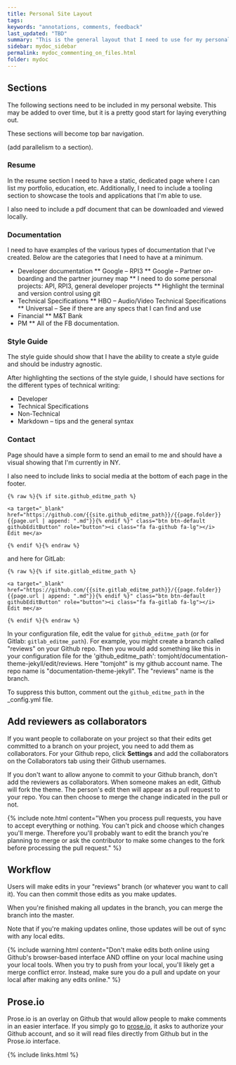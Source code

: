 ```yaml
---
title: Personal Site Layout
tags:
keywords: "annotations, comments, feedback"
last_updated: "TBD"
summary: "This is the general layout that I need to use for my personal site."
sidebar: mydoc_sidebar
permalink: mydoc_commenting_on_files.html
folder: mydoc
---
```


## Sections

The following sections need to be included in my personal website. This may be added to over time, but it is a pretty good start for laying everything out.

These sections will become top bar navigation.

(add parallelism  to a section).
### Resume

In the resume section I need to have a static, dedicated page where I can list my portfolio, education, etc. Additionally, I need to include a tooling section to showcase the tools and applications that I'm able to use.

I also need to include a pdf document that can be downloaded and viewed locally.

### Documentation

I need to have examples of the various types of documentation that I've created. Below are the categories that I need to have at a minimum.

* Developer documentation
** Google – RPI3
** Google – Partner on-boarding and the partner journey map
** I need to do some personal projects: API, RPI3, general developer projects
** Highlight the terminal and version control using git
* Technical Specifications
** HBO – Audio/Video Technical Specifications
** Universal – See if there are any specs that I can find and use
* Financial
** M&T Bank
* PM
** All of the FB documentation.

### Style Guide

The style guide should show that I have the ability to create a style guide and should be industry agnostic.

After highlighting the sections of the style guide, I should have sections for the different types of technical writing:

* Developer
* Technical Specifications
* Non-Technical
* Markdown – tips and the general syntax

### Contact

Page should have a simple form to send an email to me and should have a visual showing that I'm currently in NY.

I also need to include links to social media at the bottom of each page in the footer.

```
{% raw %}{% if site.github_editme_path %}

<a target="_blank" href="https://github.com/{{site.github_editme_path}}/{{page.folder}}{{page.url | append: ".md"}}{% endif %}" class="btn btn-default githubEditButton" role="button"><i class="fa fa-github fa-lg"></i> Edit me</a>

{% endif %}{% endraw %}
```

and here for GitLab:


```
{% raw %}{% if site.gitlab_editme_path %}

<a target="_blank" href="https://github.com/{{site.gitlab_editme_path}}/{{page.folder}}{{page.url | append: ".md"}}{% endif %}" class="btn btn-default githubEditButton" role="button"><i class="fa fa-gitlab fa-lg"></i> Edit me</a>

{% endif %}{% endraw %}
```

In your configuration file, edit the value for `github_editme_path` (or for Gitlab: `gitlab_editme_path`). For example, you might create a branch called "reviews" on your Github repo. Then you would add something like this in your configuration file for the 'github_editme_path': tomjoht/documentation-theme-jekyll/edit/reviews. Here "tomjoht" is my github account name. The repo name is "documentation-theme-jekyll". The "reviews" name is the branch.

To suppress this button, comment out the `github_editme_path` in the \_config.yml file.

## Add reviewers as collaborators

If you want people to collaborate on your project so that their edits get committed to a branch on your project, you need to add them as collaborators. For your Github repo, click **Settings** and add the collaborators on the Collaborators tab using their Github usernames.

If you don't want to allow anyone to commit to your Github branch, don't add the reviewers as collaborators. When someone makes an edit, Github will fork the theme. The person's edit then will appear as a pull request to your repo. You can then choose to merge the change indicated in the pull or not.

{% include note.html content="When you process pull requests, you have to accept everything or nothing. You can't pick and choose which changes you'll merge. Therefore you'll probably want to edit the branch you're planning to merge or ask the contributor to make some changes to the fork before processing the pull request." %}


## Workflow

Users will make edits in your "reviews" branch (or whatever you want to call it). You can then commit those edits as you make updates.

When you're finished making all updates in the branch, you can merge the branch into the master.

Note that if you're making updates online, those updates will be out of sync with any local edits.

{% include warning.html content="Don't make edits both online using Github's browser-based interface AND offline on your local machine using your local tools. When you try to push from your local, you'll likely get a merge conflict error. Instead, make sure you do a pull and update on your local after making any edits online." %}

## Prose.io

 Prose.io is an overlay on Github that would allow people to make comments in an easier interface. If you simply go to [prose.io](http://prose.io), it asks to authorize your Github account, and so it will read files directly from Github but in the Prose.io interface.

 {% include links.html %}
